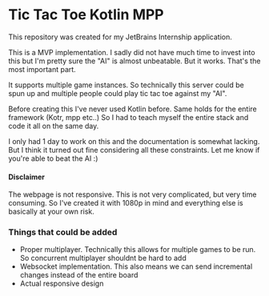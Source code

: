 # Tic Tac Toe Kotlin MPP
This repository was created for my JetBrains Internship application.

This is a MVP implementation. I sadly did not have much time to invest into this but I'm pretty sure the "AI" is almost unbeatable. But it works. That's the most important part.

It supports multiple game instances. So technically this server could be spun up and 
multiple people could play tic tac toe against my "AI". 

Before creating this I've never used Kotlin before. Same holds for the entire framework (Kotr, mpp etc..)
So I had to teach myself the entire stack and code it all on the same day.

I only had 1 day to work on this and the documentation is somewhat lacking. But I think
it turned out fine considering all these constraints. Let me know if you're able to beat the AI :)

#### Disclaimer
The webpage is not responsive. This is not very complicated, but very time consuming. 
So I've created it with 1080p in mind and everything else is basically at your own risk. 

### Things that could be added
- Proper multiplayer. Technically this allows for multiple games to be run. So concurrent multiplayer shouldnt be hard to add
- Websocket implementation. This also means we can send incremental changes instead of the entire board
- Actual responsive design